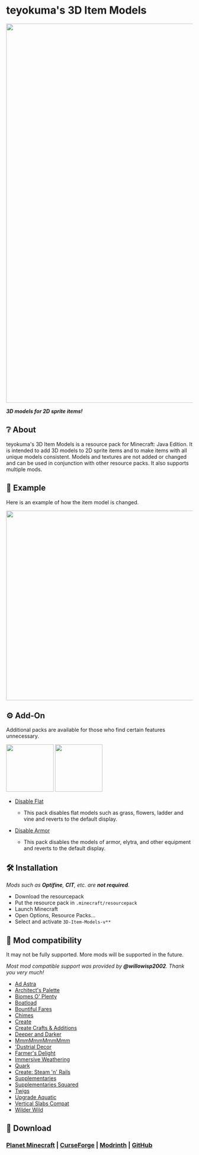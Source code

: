 # teyokuma's 3D Item Models

<img src="https://github.com/user-attachments/assets/9528d2d7-49f3-4adb-9d5d-13a91917146f" width="1024">

***3D models for 2D sprite items!***

## **❔ About**

teyokuma's 3D Item Models is a resource pack for Minecraft: Java Edition. It is intended to add 3D models to 2D sprite items and to make items with all unique models consistent. Models and textures are not added or changed and can be used in conjunction with other resource packs. It also supports multiple mods.

## **📸 Example**

Here is an example of how the item model is changed.

<img src="https://github.com/user-attachments/assets/04386540-6639-4dad-a839-62fbf4ff8a0b" width="512">

## **⚙️ Add-On**

Additional packs are available for those who find certain features unnecessary.

<a href="link"><img src="https://github.com/user-attachments/assets/80b6248d-f96b-41e8-a875-0039eb537686" width="128"></a> <a href="link"><img src="https://github.com/user-attachments/assets/6c15f271-da08-4ce0-94c2-1eb0b7f78601" width="128"></a>

- [Disable Flat](link)

  - This pack disables flat models such as grass, flowers, ladder and vine and reverts to the default display.
- [Disable Armor](link)

  - This pack disables the models of armor, elytra, and other equipment and reverts to the default display.

## **🛠️ Installation**

*Mods such as **Optifine**, **CIT**, etc. are **not required**.*

- Download the resourcepack
- Put the resource pack in `.minecraft/resourcepack`
- Launch Minecraft
- Open Options, Resource Packs…
- Select and activate `3D-Item-Models-v**`

## **🧩 Mod compatibility**

It may not be fully supported. More mods will be supported in the future.

*Most mod compatible support was provided by **@willowisp2002**. Thank you very much!*

- [Ad Astra](https://modrinth.com/mod/ad-astra)
- [Architect&#39;s Palette](https://modrinth.com/mod/architects-palette)
- [Biomes O&#39; Plenty](https://modrinth.com/mod/biomes-o-plenty)
- [Boatload](https://modrinth.com/mod/boatload)
- [Bountiful Fares](https://modrinth.com/mod/bountiful-fares)
- [Chimes](https://www.curseforge.com/minecraft/mc-mods/chimes)
- [Create](https://modrinth.com/mod/create)
- [Create Crafts &amp; Additions](https://modrinth.com/mod/createaddition)
- [Deeper and Darker](https://modrinth.com/mod/deeperdarker)
- [MmmMmmMmmMmm](https://modrinth.com/mod/mmmmmmmmmmmm)
- [&#39;Dustrial Decor](https://www.curseforge.com/minecraft/mc-mods/dustrial-decor)
- [Farmer&#39;s Delight](https://modrinth.com/mod/farmers-delight)
- [Immersive Weathering](https://modrinth.com/mod/immersive-weathering)
- [Quark](https://modrinth.com/mod/quark)
- [Create: Steam &#39;n&#39; Rails](https://modrinth.com/mod/create-steam-n-rails)
- [Supplementaries](https://modrinth.com/mod/supplementaries)
- [Supplementaries Squared](https://modrinth.com/mod/supplementaries-squared)
- [Twigs](https://modrinth.com/mod/twigs)
- [Upgrade Aquatic](https://modrinth.com/mod/upgrade-aquatic)
- [Vertical Slabs Compat](https://modrinth.com/mod/vertical-slabs-compat)
- [Wilder Wild](https://modrinth.com/mod/wilder-wild)

## **🌟 Download**

### [Planet Minecraft](https://www.planetminecraft.com/texture-pack/the-3d-item-models/) | [CurseForge](https://www.curseforge.com/minecraft/texture-packs/teyokuma-3d-item-models) | [Modrinth](link) | [GitHub](https://github.com/teyokuma/3D-Item-Models)
